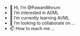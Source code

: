 - 👋 Hi, I’m @PawaniMorum
- 👀 I’m interested in AI/ML
- 🌱 I’m currently learning AI/ML
- 💞️ I’m looking to collaborate on ...
- 📫 How to reach me ...

<!---
PawaniMorum/PawaniMorum is a ✨ special ✨ repository because its `README.md` (this file) appears on your GitHub profile.
You can click the Preview link to take a look at your changes.
--->
